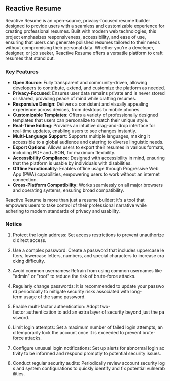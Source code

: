 ## Reactive Resume

Reactive Resume is an open-source, privacy-focused resume builder designed to provide users with a seamless and customizable experience for creating professional resumes. Built with modern web technologies, this project emphasizes responsiveness, accessibility, and ease of use, ensuring that users can generate polished resumes tailored to their needs without compromising their personal data. Whether you're a developer, designer, or job seeker, Reactive Resume offers a versatile platform to craft resumes that stand out.

### Key Features

- **Open Source**: Fully transparent and community-driven, allowing developers to contribute, extend, and customize the platform as needed.
- **Privacy-Focused**: Ensures user data remains private and is never stored or shared, providing peace of mind while crafting resumes.
- **Responsive Design**: Delivers a consistent and visually appealing experience across devices, from desktops to mobile phones.
- **Customizable Templates**: Offers a variety of professionally designed templates that users can personalize to match their unique style.
- **Real-Time Editing**: Provides an intuitive drag-and-drop interface for real-time updates, enabling users to see changes instantly.
- **Multi-Language Support**: Supports multiple languages, making it accessible to a global audience and catering to diverse linguistic needs.
- **Export Options**: Allows users to export their resumes in various formats, including PDF and JSON, for maximum flexibility.
- **Accessibility Compliance**: Designed with accessibility in mind, ensuring that the platform is usable by individuals with disabilities.
- **Offline Functionality**: Enables offline usage through Progressive Web App (PWA) capabilities, empowering users to work without an internet connection.
- **Cross-Platform Compatibility**: Works seamlessly on all major browsers and operating systems, ensuring broad compatibility.

Reactive Resume is more than just a resume builder; it's a tool that empowers users to take control of their professional narrative while adhering to modern standards of privacy and usability.

### Notice

1.  Protect the login address: Set access restrictions to prevent unauthorized direct access.
    
2.  Use a complex password: Create a password that includes uppercase letters, lowercase letters, numbers, and special characters to increase cracking difficulty.
    
3.  Avoid common usernames: Refrain from using common usernames like "admin" or "root" to reduce the risk of brute-force attacks.
    
4.  Regularly change passwords: It is recommended to update your password periodically to mitigate security risks associated with long-term usage of the same password.
    
5.  Enable multi-factor authentication: Adopt two-factor authentication to add an extra layer of security beyond just the password.
    
6.  Limit login attempts: Set a maximum number of failed login attempts, and temporarily lock the account once it is exceeded to prevent brute-force attacks.
    
7.  Configure unusual login notifications: Set up alerts for abnormal login activity to be informed and respond promptly to potential security issues.
    
8.  Conduct regular security audits: Periodically review account security logs and system configurations to quickly identify and fix potential vulnerabilities.
        